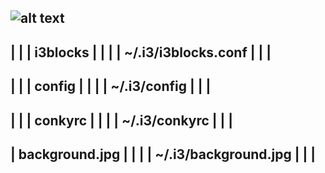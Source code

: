 ![alt text](yon.ir/v4v4g)
-----------------------------------------------------------
|                                                         |
|                        i3blocks                         |
|                                                         |
|                  ~/.i3/i3blocks.conf                    | 
|                                                         |
-----------------------------------------------------------
|                                                         |
|                       config                            |
|                                                         |
|                  ~/.i3/config                           | 
|                                                         |
-----------------------------------------------------------
|                                                         |
|                     conkyrc                             |
|                                                         |
|                  ~/.i3/conkyrc                          | 
|                                                         |
-----------------------------------------------------------
|                    background.jpg                       |
|                                                         |
|                 ~/.i3/background.jpg                    | 
|                                                         |
-----------------------------------------------------------
